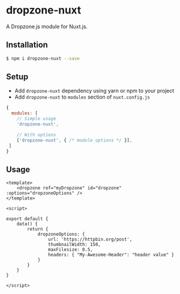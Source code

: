 # dropzone-nuxt

A Dropzone.js module for Nuxt.js.

## Installation

```bash
$ npm i dropzone-nuxt --save
```

## Setup
- Add `dropzone-nuxt` dependency using yarn or npm to your project
- Add `dropzone-nuxt` to `modules` section of `nuxt.config.js`

```js
{
  modules: [
    // Simple usage
    'dropzone-nuxt',

    // With options
    ['dropzone-nuxt', { /* module options */ }],
 ]
}
```

## Usage
```vue
<template>
    <dropzone ref="myDropzone" id="dropzone" :options="dropzoneOptions" />
</template>

<script>

export default {
    data() {
        return {
            dropzoneOptions: {
                url: 'https://httpbin.org/post',
                thumbnailWidth: 150,
                maxFilesize: 0.5,
                headers: { "My-Awesome-Header": "header value" }
            }
        }
    }
}

</script>


```




